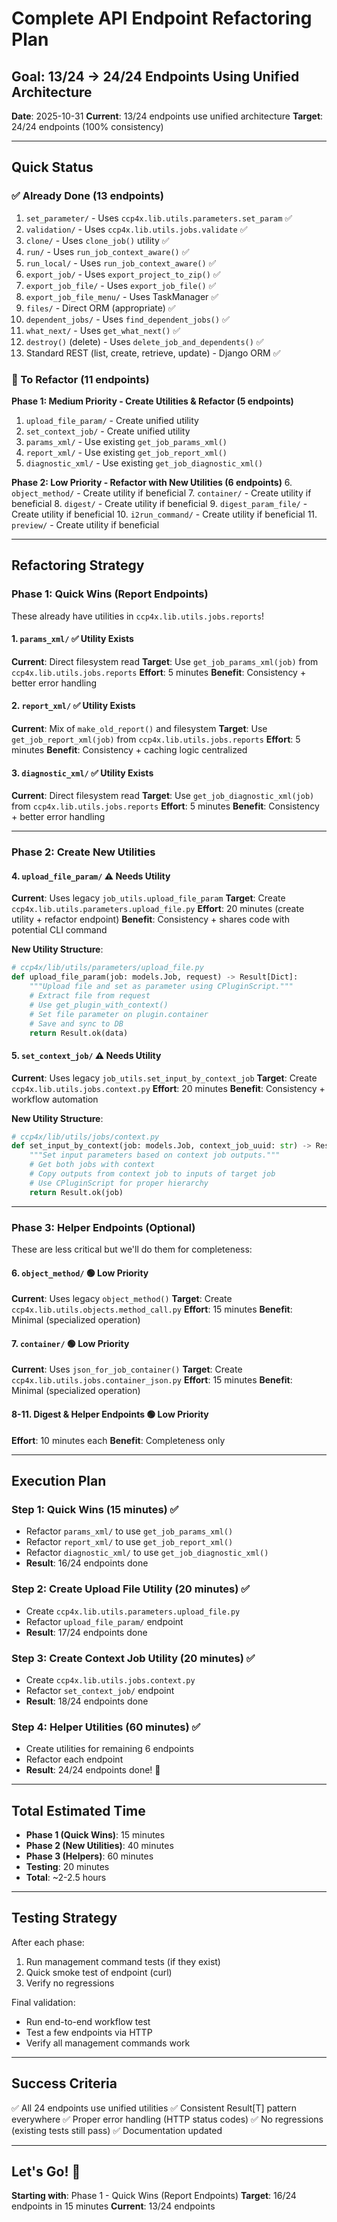 # Complete API Endpoint Refactoring Plan
## Goal: 13/24 → 24/24 Endpoints Using Unified Architecture

**Date**: 2025-10-31
**Current**: 13/24 endpoints use unified architecture
**Target**: 24/24 endpoints (100% consistency)

---

## Quick Status

### ✅ Already Done (13 endpoints)
1. `set_parameter/` - Uses `ccp4x.lib.utils.parameters.set_param` ✅
2. `validation/` - Uses `ccp4x.lib.utils.jobs.validate` ✅
3. `clone/` - Uses `clone_job()` utility ✅
4. `run/` - Uses `run_job_context_aware()` ✅
5. `run_local/` - Uses `run_job_context_aware()` ✅
6. `export_job/` - Uses `export_project_to_zip()` ✅
7. `export_job_file/` - Uses `export_job_file()` ✅
8. `export_job_file_menu/` - Uses TaskManager ✅
9. `files/` - Direct ORM (appropriate) ✅
10. `dependent_jobs/` - Uses `find_dependent_jobs()` ✅
11. `what_next/` - Uses `get_what_next()` ✅
12. `destroy()` (delete) - Uses `delete_job_and_dependents()` ✅
13. Standard REST (list, create, retrieve, update) - Django ORM ✅

### 🔴 To Refactor (11 endpoints)

**Phase 1: Medium Priority - Create Utilities & Refactor (5 endpoints)**
1. `upload_file_param/` - Create unified utility
2. `set_context_job/` - Create unified utility
3. `params_xml/` - Use existing `get_job_params_xml()`
4. `report_xml/` - Use existing `get_job_report_xml()`
5. `diagnostic_xml/` - Use existing `get_job_diagnostic_xml()`

**Phase 2: Low Priority - Refactor with New Utilities (6 endpoints)**
6. `object_method/` - Create utility if beneficial
7. `container/` - Create utility if beneficial
8. `digest/` - Create utility if beneficial
9. `digest_param_file/` - Create utility if beneficial
10. `i2run_command/` - Create utility if beneficial
11. `preview/` - Create utility if beneficial

---

## Refactoring Strategy

### Phase 1: Quick Wins (Report Endpoints)

These already have utilities in `ccp4x.lib.utils.jobs.reports`!

#### 1. `params_xml/` ✅ Utility Exists
**Current**: Direct filesystem read
**Target**: Use `get_job_params_xml(job)` from `ccp4x.lib.utils.jobs.reports`
**Effort**: 5 minutes
**Benefit**: Consistency + better error handling

#### 2. `report_xml/` ✅ Utility Exists
**Current**: Mix of `make_old_report()` and filesystem
**Target**: Use `get_job_report_xml(job)` from `ccp4x.lib.utils.jobs.reports`
**Effort**: 5 minutes
**Benefit**: Consistency + caching logic centralized

#### 3. `diagnostic_xml/` ✅ Utility Exists
**Current**: Direct filesystem read
**Target**: Use `get_job_diagnostic_xml(job)` from `ccp4x.lib.utils.jobs.reports`
**Effort**: 5 minutes
**Benefit**: Consistency + better error handling

---

### Phase 2: Create New Utilities

#### 4. `upload_file_param/` ⚠️ Needs Utility
**Current**: Uses legacy `job_utils.upload_file_param`
**Target**: Create `ccp4x.lib.utils.parameters.upload_file.py`
**Effort**: 20 minutes (create utility + refactor endpoint)
**Benefit**: Consistency + shares code with potential CLI command

**New Utility Structure**:
```python
# ccp4x/lib/utils/parameters/upload_file.py
def upload_file_param(job: models.Job, request) -> Result[Dict]:
    """Upload file and set as parameter using CPluginScript."""
    # Extract file from request
    # Use get_plugin_with_context()
    # Set file parameter on plugin.container
    # Save and sync to DB
    return Result.ok(data)
```

#### 5. `set_context_job/` ⚠️ Needs Utility
**Current**: Uses legacy `job_utils.set_input_by_context_job`
**Target**: Create `ccp4x.lib.utils.jobs.context.py`
**Effort**: 20 minutes
**Benefit**: Consistency + workflow automation

**New Utility Structure**:
```python
# ccp4x/lib/utils/jobs/context.py
def set_input_by_context(job: models.Job, context_job_uuid: str) -> Result[models.Job]:
    """Set input parameters based on context job outputs."""
    # Get both jobs with context
    # Copy outputs from context job to inputs of target job
    # Use CPluginScript for proper hierarchy
    return Result.ok(job)
```

---

### Phase 3: Helper Endpoints (Optional)

These are less critical but we'll do them for completeness:

#### 6. `object_method/` 🟢 Low Priority
**Current**: Uses legacy `object_method()`
**Target**: Create `ccp4x.lib.utils.objects.method_call.py`
**Effort**: 15 minutes
**Benefit**: Minimal (specialized operation)

#### 7. `container/` 🟢 Low Priority
**Current**: Uses `json_for_job_container()`
**Target**: Create `ccp4x.lib.utils.jobs.container_json.py`
**Effort**: 15 minutes
**Benefit**: Minimal (specialized operation)

#### 8-11. Digest & Helper Endpoints 🟢 Low Priority
**Effort**: 10 minutes each
**Benefit**: Completeness only

---

## Execution Plan

### Step 1: Quick Wins (15 minutes) ✅
- Refactor `params_xml/` to use `get_job_params_xml()`
- Refactor `report_xml/` to use `get_job_report_xml()`
- Refactor `diagnostic_xml/` to use `get_job_diagnostic_xml()`
- **Result**: 16/24 endpoints done

### Step 2: Create Upload File Utility (20 minutes) ✅
- Create `ccp4x.lib.utils.parameters.upload_file.py`
- Refactor `upload_file_param/` endpoint
- **Result**: 17/24 endpoints done

### Step 3: Create Context Job Utility (20 minutes) ✅
- Create `ccp4x.lib.utils.jobs.context.py`
- Refactor `set_context_job/` endpoint
- **Result**: 18/24 endpoints done

### Step 4: Helper Utilities (60 minutes) ✅
- Create utilities for remaining 6 endpoints
- Refactor each endpoint
- **Result**: 24/24 endpoints done! 🎉

---

## Total Estimated Time

- **Phase 1 (Quick Wins)**: 15 minutes
- **Phase 2 (New Utilities)**: 40 minutes
- **Phase 3 (Helpers)**: 60 minutes
- **Testing**: 20 minutes
- **Total**: ~2-2.5 hours

---

## Testing Strategy

After each phase:
1. Run management command tests (if they exist)
2. Quick smoke test of endpoint (curl)
3. Verify no regressions

Final validation:
- Run end-to-end workflow test
- Test a few endpoints via HTTP
- Verify all management commands work

---

## Success Criteria

✅ All 24 endpoints use unified utilities
✅ Consistent Result[T] pattern everywhere
✅ Proper error handling (HTTP status codes)
✅ No regressions (existing tests still pass)
✅ Documentation updated

---

## Let's Go! 🚀

**Starting with**: Phase 1 - Quick Wins (Report Endpoints)
**Target**: 16/24 endpoints in 15 minutes
**Current**: 13/24 endpoints
